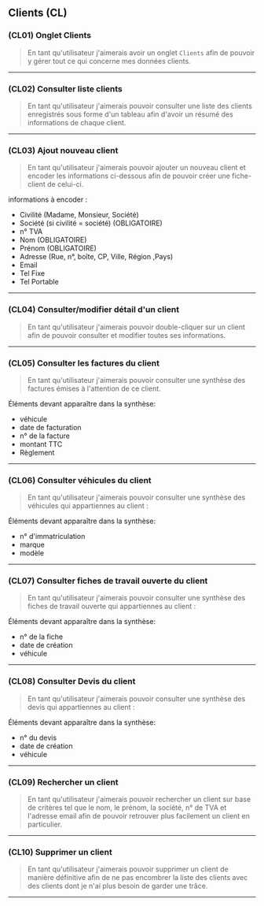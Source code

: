 ## Clients (CL)

<!--us-->
<!--title-->
### (CL01) Onglet Clients
<!--/title-->
<!--description-->
> En tant qu'utilisateur j'aimerais avoir un onglet `Clients` afin de pouvoir y gérer tout ce qui concerne mes données clients. 
<!--/description-->
<!--/us-->

---

<!--us-->
<!--title-->
### (CL02) Consulter liste clients
<!--/title-->
<!--description-->
> En tant qu'utilisateur j'aimerais pouvoir consulter une liste des clients enregistrés sous forme d'un tableau afin d'avoir un résumé des informations de chaque client.
<!--/description-->
<!--/us-->

---

<!--us-->
<!--title-->
### (CL03) Ajout nouveau client
<!--/title-->
<!--description-->
> En tant qu'utilisateur j'aimerais pouvoir ajouter un nouveau client et encoder les informations ci-dessous afin de pouvoir créer une fiche-client de celui-ci.

informations à encoder :
  - Civilité (Madame, Monsieur, Société)
  - Société (si civilité = société) (OBLIGATOIRE)
  - n° TVA 
  - Nom (OBLIGATOIRE)
  - Prénom (OBLIGATOIRE)
  - Adresse (Rue, n°, boîte, CP, Ville, Région ,Pays)
  - Email 
  - Tel Fixe
  - Tel Portable 
<!--/description-->
<!--/us-->

---

<!--us-->
<!--title-->
### (CL04) Consulter/modifier détail d'un client
<!--/title-->
<!--description-->
> En tant qu'utilisateur j'aimerais pouvoir double-cliquer sur un client afin de pouvoir consulter et modifier toutes ses informations.
<!--/description-->
<!--/us-->

---

### (CL05) Consulter les factures du client
> En tant qu'utilisateur j'aimerais pouvoir consulter une synthèse des factures émises à l'attention de ce client. 

Éléments devant apparaître dans la synthèse: 
  - véhicule 
  - date de facturation
  - n° de la facture 
  - montant TTC 
  - Règlement

---

### (CL06) Consulter véhicules du client
> En tant qu'utilisateur j'aimerais pouvoir consulter une synthèse des véhicules qui appartiennes au client :

Éléments devant apparaître dans la synthèse: 
  - n° d'immatriculation
  - marque 
  - modèle

---

### (CL07) Consulter fiches de travail ouverte du client
> En tant qu'utilisateur j'aimerais pouvoir consulter une synthèse des fiches de travail ouverte qui appartiennes au client :

Éléments devant apparaître dans la synthèse: 
  - n° de la fiche
  - date de création
  - véhicule

---

### (CL08) Consulter Devis du client
> En tant qu'utilisateur j'aimerais pouvoir consulter une synthèse des devis qui appartiennes au client :

Éléments devant apparaître dans la synthèse: 
  - n° du devis
  - date de création
  - véhicule

---

<!--us-->
<!--title-->
### (CL09) Rechercher un client 
<!--/title-->
<!--description-->
> En tant qu'utilisateur j'aimerais pouvoir rechercher un client sur base de critères tel que le nom, le prénom, la société, n° de TVA et l'adresse email afin de pouvoir retrouver plus facilement un client en particulier. 
<!--/description-->
<!--/us-->

---

<!--us-->
<!--title-->
### (CL10) Supprimer un client
<!--/title-->
<!--description-->
> En tant qu'utilisateur j'aimerais pouvoir supprimer un client de manière définitive afin de ne pas encombrer la liste des clients avec des clients dont je n'ai plus besoin de garder une trâce.
<!--/description-->
<!--/us-->

---
